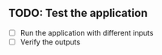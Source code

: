 ## TODO: Test the application
- [ ] Run the application with different inputs
- [ ] Verify the outputs
